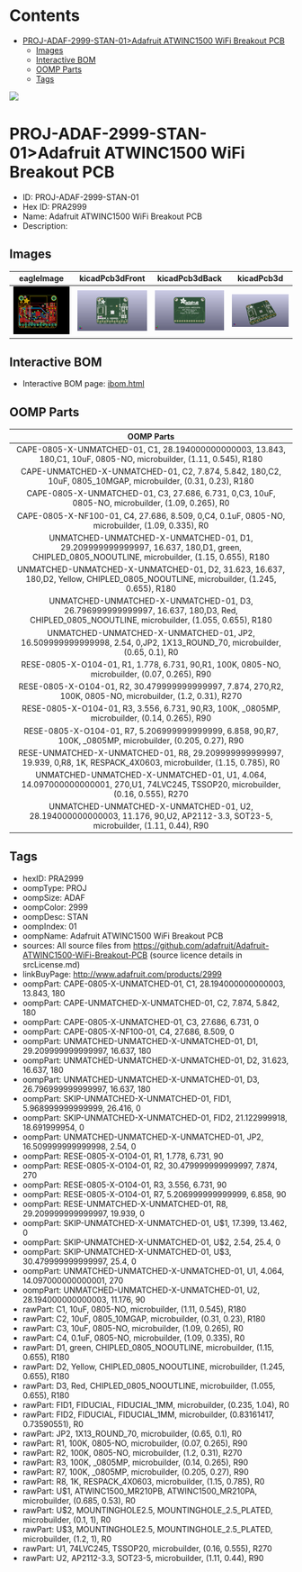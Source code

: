 



Contents
========

* [PROJ-ADAF-2999-STAN-01>Adafruit ATWINC1500 WiFi Breakout PCB](#proj-adaf-2999-stan-01adafruit-atwinc1500-wifi-breakout-pcb)
	* [Images](#images)
	* [Interactive BOM](#interactive-bom)
	* [OOMP Parts](#oomp-parts)
	* [Tags](#tags)
  
![][im]
# PROJ-ADAF-2999-STAN-01>Adafruit ATWINC1500 WiFi Breakout PCB

- ID: PROJ-ADAF-2999-STAN-01
- Hex ID: PRA2999
- Name: Adafruit ATWINC1500 WiFi Breakout PCB
- Description: 

## Images
  
  

|eagleImage|kicadPcb3dFront|kicadPcb3dBack|kicadPcb3d|
| :---: | :---: | :---: | :---: |
|[![eagleImage](eagleImage_140.png)](eagleImage_600.png)|[![kicadPcb3dFront](kicadPcb3dFront_140.png)](kicadPcb3dFront_600.png)|[![kicadPcb3dBack](kicadPcb3dBack_140.png)](kicadPcb3dBack_600.png)|[![kicadPcb3d](kicadPcb3d_140.png)](kicadPcb3d_600.png)|

## Interactive BOM

- Interactive BOM page: [ibom.html](kicad/bom/ibom.html)

## OOMP Parts
  

|OOMP Parts|
| :---: |
|CAPE-0805-X-UNMATCHED-01, C1, 28.194000000000003, 13.843, 180,C1, 10uF, 0805-NO, microbuilder, (1.11, 0.545), R180|
|CAPE-UNMATCHED-X-UNMATCHED-01, C2, 7.874, 5.842, 180,C2, 10uF, 0805_10MGAP, microbuilder, (0.31, 0.23), R180|
|CAPE-0805-X-UNMATCHED-01, C3, 27.686, 6.731, 0,C3, 10uF, 0805-NO, microbuilder, (1.09, 0.265), R0|
|CAPE-0805-X-NF100-01, C4, 27.686, 8.509, 0,C4, 0.1uF, 0805-NO, microbuilder, (1.09, 0.335), R0|
|UNMATCHED-UNMATCHED-X-UNMATCHED-01, D1, 29.209999999999997, 16.637, 180,D1, green, CHIPLED_0805_NOOUTLINE, microbuilder, (1.15, 0.655), R180|
|UNMATCHED-UNMATCHED-X-UNMATCHED-01, D2, 31.623, 16.637, 180,D2, Yellow, CHIPLED_0805_NOOUTLINE, microbuilder, (1.245, 0.655), R180|
|UNMATCHED-UNMATCHED-X-UNMATCHED-01, D3, 26.796999999999997, 16.637, 180,D3, Red, CHIPLED_0805_NOOUTLINE, microbuilder, (1.055, 0.655), R180|
|UNMATCHED-UNMATCHED-X-UNMATCHED-01, JP2, 16.509999999999998, 2.54, 0,JP2, 1X13_ROUND_70, microbuilder, (0.65, 0.1), R0|
|RESE-0805-X-O104-01, R1, 1.778, 6.731, 90,R1, 100K, 0805-NO, microbuilder, (0.07, 0.265), R90|
|RESE-0805-X-O104-01, R2, 30.479999999999997, 7.874, 270,R2, 100K, 0805-NO, microbuilder, (1.2, 0.31), R270|
|RESE-0805-X-O104-01, R3, 3.556, 6.731, 90,R3, 100K, _0805MP, microbuilder, (0.14, 0.265), R90|
|RESE-0805-X-O104-01, R7, 5.206999999999999, 6.858, 90,R7, 100K, _0805MP, microbuilder, (0.205, 0.27), R90|
|RESE-UNMATCHED-X-UNMATCHED-01, R8, 29.209999999999997, 19.939, 0,R8, 1K, RESPACK_4X0603, microbuilder, (1.15, 0.785), R0|
|UNMATCHED-UNMATCHED-X-UNMATCHED-01, U1, 4.064, 14.097000000000001, 270,U1, 74LVC245, TSSOP20, microbuilder, (0.16, 0.555), R270|
|UNMATCHED-UNMATCHED-X-UNMATCHED-01, U2, 28.194000000000003, 11.176, 90,U2, AP2112-3.3, SOT23-5, microbuilder, (1.11, 0.44), R90|

## Tags

- hexID: PRA2999
- oompType: PROJ
- oompSize: ADAF
- oompColor: 2999
- oompDesc: STAN
- oompIndex: 01
- oompName: Adafruit ATWINC1500 WiFi Breakout PCB
- sources: All source files from https://github.com/adafruit/Adafruit-ATWINC1500-WiFi-Breakout-PCB (source licence details in srcLicense.md)
- linkBuyPage: http://www.adafruit.com/products/2999
- oompPart: CAPE-0805-X-UNMATCHED-01, C1, 28.194000000000003, 13.843, 180
- oompPart: CAPE-UNMATCHED-X-UNMATCHED-01, C2, 7.874, 5.842, 180
- oompPart: CAPE-0805-X-UNMATCHED-01, C3, 27.686, 6.731, 0
- oompPart: CAPE-0805-X-NF100-01, C4, 27.686, 8.509, 0
- oompPart: UNMATCHED-UNMATCHED-X-UNMATCHED-01, D1, 29.209999999999997, 16.637, 180
- oompPart: UNMATCHED-UNMATCHED-X-UNMATCHED-01, D2, 31.623, 16.637, 180
- oompPart: UNMATCHED-UNMATCHED-X-UNMATCHED-01, D3, 26.796999999999997, 16.637, 180
- oompPart: SKIP-UNMATCHED-X-UNMATCHED-01, FID1, 5.968999999999999, 26.416, 0
- oompPart: SKIP-UNMATCHED-X-UNMATCHED-01, FID2, 21.122999918, 18.691999954, 0
- oompPart: UNMATCHED-UNMATCHED-X-UNMATCHED-01, JP2, 16.509999999999998, 2.54, 0
- oompPart: RESE-0805-X-O104-01, R1, 1.778, 6.731, 90
- oompPart: RESE-0805-X-O104-01, R2, 30.479999999999997, 7.874, 270
- oompPart: RESE-0805-X-O104-01, R3, 3.556, 6.731, 90
- oompPart: RESE-0805-X-O104-01, R7, 5.206999999999999, 6.858, 90
- oompPart: RESE-UNMATCHED-X-UNMATCHED-01, R8, 29.209999999999997, 19.939, 0
- oompPart: SKIP-UNMATCHED-X-UNMATCHED-01, U$1, 17.399, 13.462, 0
- oompPart: SKIP-UNMATCHED-X-UNMATCHED-01, U$2, 2.54, 25.4, 0
- oompPart: SKIP-UNMATCHED-X-UNMATCHED-01, U$3, 30.479999999999997, 25.4, 0
- oompPart: UNMATCHED-UNMATCHED-X-UNMATCHED-01, U1, 4.064, 14.097000000000001, 270
- oompPart: UNMATCHED-UNMATCHED-X-UNMATCHED-01, U2, 28.194000000000003, 11.176, 90
- rawPart: C1, 10uF, 0805-NO, microbuilder, (1.11, 0.545), R180
- rawPart: C2, 10uF, 0805_10MGAP, microbuilder, (0.31, 0.23), R180
- rawPart: C3, 10uF, 0805-NO, microbuilder, (1.09, 0.265), R0
- rawPart: C4, 0.1uF, 0805-NO, microbuilder, (1.09, 0.335), R0
- rawPart: D1, green, CHIPLED_0805_NOOUTLINE, microbuilder, (1.15, 0.655), R180
- rawPart: D2, Yellow, CHIPLED_0805_NOOUTLINE, microbuilder, (1.245, 0.655), R180
- rawPart: D3, Red, CHIPLED_0805_NOOUTLINE, microbuilder, (1.055, 0.655), R180
- rawPart: FID1, FIDUCIAL, FIDUCIAL_1MM, microbuilder, (0.235, 1.04), R0
- rawPart: FID2, FIDUCIAL, FIDUCIAL_1MM, microbuilder, (0.83161417, 0.73590551), R0
- rawPart: JP2, 1X13_ROUND_70, microbuilder, (0.65, 0.1), R0
- rawPart: R1, 100K, 0805-NO, microbuilder, (0.07, 0.265), R90
- rawPart: R2, 100K, 0805-NO, microbuilder, (1.2, 0.31), R270
- rawPart: R3, 100K, _0805MP, microbuilder, (0.14, 0.265), R90
- rawPart: R7, 100K, _0805MP, microbuilder, (0.205, 0.27), R90
- rawPart: R8, 1K, RESPACK_4X0603, microbuilder, (1.15, 0.785), R0
- rawPart: U$1, ATWINC1500_MR210PB, ATWINC1500_MR210PA, microbuilder, (0.685, 0.53), R0
- rawPart: U$2, MOUNTINGHOLE2.5, MOUNTINGHOLE_2.5_PLATED, microbuilder, (0.1, 1), R0
- rawPart: U$3, MOUNTINGHOLE2.5, MOUNTINGHOLE_2.5_PLATED, microbuilder, (1.2, 1), R0
- rawPart: U1, 74LVC245, TSSOP20, microbuilder, (0.16, 0.555), R270
- rawPart: U2, AP2112-3.3, SOT23-5, microbuilder, (1.11, 0.44), R90



[im]: kicadPcb3d_450.png
